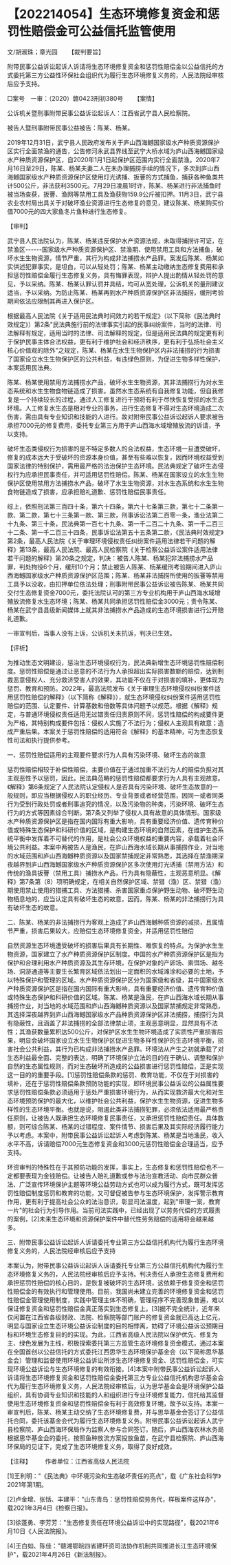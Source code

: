 # 【202214054】生态环境修复资金和惩罚性赔偿金可公益信托监管使用

文/胡淑珠；章光园 　　【裁判要旨】

附带民事公益诉讼起诉人诉请将生态环境修复资金和惩罚性赔偿金以公益信托的方式委托第三方公益性环保社会组织代为履行生态环境修复义务的，人民法院经审核后应予支持。

□案号　一审：（2020）赣0423刑初380号 　　【案情】

公诉机关暨刑事附带民事公益诉讼起诉人：江西省武宁县人民检察院。

被告人暨刑事附带民事公益被告：陈某、杨某。

2019年12月31日，武宁县人民政府发布关于庐山西海鳡国家级水产种质资源保护区实行全面禁渔的通告，公告修河永武县界线至武宁大桥水域为庐山西海鳡国家级水产种质资源保护区，自2020年1月1日起保护区范围内实行全面禁渔。2020年7月16日至29日，陈某、杨某夫妻二人在未办理捕捞手续的情况下，多次到庐山西海鳡国家级水产种质资源保护区使用灯光诱捕、扳罾的方式捕鱼，捕获各种鱼类共计500公斤，非法获利3500元。7月29日凌晨1时许，陈某、杨某进行非法捕鱼时被当场查获，扳罾、渔网等禁用工具及渔获物159.9公斤被扣押。11月3日，武宁县农业农村局出具关于对破坏渔业资源进行生态修复的意见，建议陈某、杨某购买价值7000元的四大家鱼冬片鱼种进行生态修复。

【审判】

武宁县人民法院认为，陈某、杨某违反保护水产资源法规，未取得捕捞许可证，在禁渔区------国家级水产种质资源保护区、禁渔期、使用禁用工具和方法捕鱼，破坏水生生物资源，情节严重，其行为构成非法捕捞水产品罪。案发后陈某、杨某如实供述犯罪事实，是坦白，可以从轻处罚；陈某、杨某主动缴纳生态修复费用和承担惩罚性赔偿金履行生态修复义务，具有悔罪表现，辩护人提出酌情从轻处罚的意见，予以采纳。陈某、杨某认罪认罚并具结，均可从宽处理，公诉机关的量刑建议适当，予以采纳。为防止陈某、杨某再到水产种质资源保护区非法捕捞，缓刑考验期间依法应限制其再进入保护区。

根据最高人民法院《关于适用民法典时间效力的若干规定》（以下简称《民法典时效规定》）第2条"民法典施行前的法律事实引起的民事纠纷案件，当时的法律、司法解释有规定，适用当时的法律、司法解释的规定，但是适用民法典的规定更有利于保护民事主体合法权益，更有利于维护社会和经济秩序，更有利于弘扬社会主义核心价值观的除外"之规定，陈某、杨某在水生生物保护区内非法捕捞的行为损害了国家设立水生生物保护区的公共利益，有违绿色原则，为促进生物多样性保护，本案适用民法典。

陈某、杨某使用禁用方法捕捞水产品，破坏水生生物资源，其非法捕捞行为对水生态系统和水生生物食物链造成了损害。虽然水生态系统有自我修复功能，但自我修复是一个持续较长的过程，通过人工修复进行干预将有利于尽快恢复受损的水生态环境。人工修复水生态是相对专业的事务，进行生态修复不得对生态环境造成二次伤害，需由具有专业知识和技能的人进行。故对附带民事公益诉讼起诉人要求被告承担7000元的修复费用，委托专业第三方用于庐山西海水域增殖放流的诉请，予以支持。

破坏生态类侵权行为损害的是不特定多数人的合法权益，生态环境一旦遭受破坏，修复的成本远大于受破坏的资源本身价值，甚至有些难以恢复，因而环境权益受到国家法律的特别保护，需用最严格的法治保护生态环境。民法典规定了破坏生态侵权行为应承担民事责任，并可适用惩罚性赔偿。陈某、杨某在国家设立的水生生物保护区使用禁用方法捕捞水产品，破坏了水生生物资源，对水生态系统和水生生物食物链造成了损害，应承担赔礼道歉、惩罚性赔偿民事责任。

综上，依照刑法第三百四十条，第六十四条，第六十七条第三款，第七十二条第一款、第二款，第七十三条第一款、第三款，刑事诉讼法第二百零一条，渔业法第二十九条、第三十条，民法典第一百七十九条、第一千二百二十九条、第一千二百三十二条、第一千二百三十四条，民事诉讼法第五十五条第二款，《民法典时效规定》第2条，最高人民法院《关于审理环境侵权责任纠纷案件适用法律若干问题的解释》第13条，最高人民法院、最高人民检察院《关于检察公益诉讼案件适用法律若干问题的解释》第20条之规定，判决：被告人陈某、杨某犯非法捕捞水产品罪，判处拘役6个月，缓刑10个月；禁止被告人陈某、杨某缓刑考验期间进入庐山西海鳡国家级水产种质资源保护区范围；陈某、杨某非法捕捞所使用的扳罾等禁用工具予以没收，由扣押单位依法处理；刑事附带民事公益诉讼被告陈某、杨某共同交付生态修复资金7000元，委托法院认可的第三方专业机构用于庐山西海水域增殖放流修复水生态环境；陈某、杨某共同承担惩罚性赔偿金3000元；责令陈某、杨某在武宁县县级新闻媒体上就其非法捕捞水产品造成的生态环境损害进行公开赔礼道歉。

一审宣判后，当事人没有上诉，公诉机关未抗诉，判决已生效。

【评析】

为推动生态文明建设，惩治生态环境侵权行为，民法典新增生态环境惩罚性赔偿制度。惩罚性赔偿是通过让恶意的不法行为人承担超出实际损害数额的赔偿，达到制裁恶意侵权人、充分救济受害人的效果，其功能不仅在于对损害的填补，更体现为惩罚、教育和预防。2022年，最高法院发布《关于审理生态环境侵权纠纷案件适用惩罚性赔偿的解释》（以下简称《解释》），就生态环境侵权纠纷案件适用惩罚性赔偿的范围、认定要件、计算基数和倍数等具体问题予以规范。根据《解释》规定，与普通环境侵权责任适用无过错责任归责原则不同，惩罚性赔偿的构成要件更为严格，其特别构成要件包括：侵权人实施了不法行为；侵权人主观具有故意；造成严重后果。本案关于惩罚性赔偿的适用符合《解释》的基本精神，可为生态恢复性司法和执行提供参考。

一、惩罚性赔偿适用的主观要件要求行为人具有污染环境、破坏生态的故意

惩罚性赔偿相较于补偿性赔偿，主要价值在于通过加重不法行为人的赔偿负担对其主观恶性予以惩罚，因此，民法典范畴的惩罚性赔偿都要求行为人具有主观故意。《解释》第6条规定了人民法院认定侵权人是否具有污染环境、破坏生态故意的一般规则，即应当根据侵权人的职业经历、专业背景或者经营范围，因同一或者同类行为受到行政处罚或者刑事追究的情况，以及污染物的种类，污染环境、破坏生态行为的方式等因素综合判断。第7条又列举了侵权人具有故意的具体情形。国家级水产种质资源保护区是指在国内国际有重大影响，具有重要经济价值、遗传育种价值或特殊生态保护和科研价值的区域，是构建生态环境的自然因素，在维护生态系统平衡中发挥着不可替代的作用，是社会公众环境权益的重要内容，承载着社会环境公共利益。本案中两被告人是渔民，在庐山西海水域长期从事捕捞作业，对当地的水域范围和庐山西海鳡种质资源以及国家禁捕规定非常熟悉，其选择在禁渔期深夜越界到庐山西海鳡国家级水产种质资源保护区多次使用灯光诱捕（禁用方法）和传统的渔具扳罾（禁用工具）捕捞水产品，行为具有隐蔽性，主观恶意明显。《解释》第7条第（8）项明确规定，在相关自然保护区域、禁猎（渔）区、禁猎（渔）期使用禁止使用的猎捕工具、方法猎捕、杀害国家重点保护野生动物、破坏野生动物栖息地的，应当认定具有破坏生态的故意，因而，陈某、杨某的非法捕捞行为具有破坏生态的故意。

二、陈某、杨某的非法捕捞行为客观上造成了庐山西海鳡种质资源的减损，且属情节严重，损害后果较大，应赔偿生态环境修复资金，并适用惩罚性赔偿

自然资源生态环境遭受破坏的损害后果具有长期性、难恢复的特点。为保护水生生物资源，国家建立了水产种质资源保护区制度。中国的水产种质资源保护区是指为保护和合理利用水产种质资源及其生存环境，在保护对象的产卵场、索饵场、越冬场、洞游通道等主要生长繁育区域依法划出一定面积的水域滩涂和必要的土地，予以特殊保护和管理的区域。水产种质资源保护区分为国家级和省级，其中国家级水产种质资源保护区是指在国内国际有重大影响，具有重要经济价值、遗传育种价值或特殊生态保护和科研价值的区域。陈某、杨某是渔民，在庐山西海水域长期从事捕捞作业，对当地的水域范围和庐山西海鳡种质资源以及国家禁捕规定非常熟悉，其选择深夜越界到庐山西海鳡国家级水产品种质资源保护区非法捕捞，捕捞行为具有隐蔽性，且涵盖了非法捕捞的全部法律禁止项，主观恶意明显，显然具有不法性；其渔获数量累积达500公斤，对保护区水生生物环境造成了实质性严重损害后果，明显会破坏国家设立水生生物保护区促进生物多样性保护的生态环境平衡，损害社会公共利益，其行为已构成非法捕捞水产品罪。环境法从产生之初就承载了对生态利益最全面、完整的表达，明确了环境保护立法的目的在于确认、调整和保护自然的生态属性规则，而对生态破坏所造成的公益损害进行惩罚性赔偿，正是实现这一目的的重要手段。\[1\]惩罚性赔偿条款的惩罚、教育功能，不仅在于对损害的填补，还在于惩罚性赔偿条款预防功能的实现，即环境民事公益诉讼的公益属性要求惩罚性赔偿条款必须适用于惩处严重损害环境行为，从而实现救济最大化和对生态环境预防保护的最大化，以维护社会公共利益，保护水生生物资源，促进生物多样性的生态环境平衡。也就是说，阻遏此类非法捕捞犯罪，必须依法适用最严格责任原则，让被告人既承担生态环境修复民事责任，又承担惩罚性赔偿责任。具体数额，则可综合陈某、杨某的过错程度、案件情节、损害后果及其实际经济履行能力予以考虑。本案中，附带民事公益诉讼起诉人考虑到陈某、杨某是当地渔民，收入水平不高，诉请赔偿7000元生态修复资金和3000元惩罚性赔偿金合理适当，应予支持。

环资审判的特殊性在于其预防功能的发挥，事实上，生态修复和惩罚性赔偿也不一定都要表现为金钱赔偿。让被告人赔礼道歉或参与法治宣教活动、向市民群众普法、广泛宣传环境保护主题等环境公益劳动方式也可以成为履行方式，既可发挥惩罚性赔偿制度惩罚和教育的功能，又可督促被告参与生态环境保护，发挥警示教育作用，更有利于提高社会公众的法治意识，彰显司法温度，起到"审理一案，教育一片"的社会行为引导作用。当前司法实践中，已经出现了以劳务代偿的方式履责的案例，\[2\]未来生态环境和资源保护案件中替代性劳务赔偿的适用将会越来越多。

三、附带民事公益诉讼起诉人诉请委托专业第三方公益信托机构代为履行生态环境修复义务的，人民法院经审核后应予支持

本案认为，附带民事公益诉讼起诉人诉请委托专业第三方公益信托机构代为履行生态环境修复义务的，人民法院经审核后应予支持。判决责任人承担生态修复费用和承担惩罚性赔偿的核心目的，是恢复被破坏的生态环境，这依赖于修复资金和惩罚性赔偿金的有效执行和管理使用。目前，我国尚未建立完善的环境修复资金和惩罚性赔偿金管理使用制度，实践中管理主体不明确，管理程序不完善现象普遍，难以保证修复资金和惩罚性赔偿金真正落实到生态修复上。\[3\]据不完全统计，近年来仅闲置在江西省各级财政、法院、检察院等部门账户的修复资金就已高达上亿元，明显与国家设立生态环境公益诉讼制度的目的相悖离，妨碍了环境公益诉讼预期目标和环境生态修复目的的实现。为此，江西省高级人民法院以保护优先、修复为主、绿色发展为主线，积极探索委托第三方监管生态环境修复资金模式，通过本案在全国首创以公益信托的方式委托江西思华生态环境保护基金会（以下简称思华基金会）管理和监督使用环境公益诉讼所涉生态环境修复资金、惩罚性赔偿金，可实现环境公益诉讼与生态环境修复的有效衔接。\[4\]本案中附带民事公益诉讼起诉人诉请将生态环境修复资金和惩罚性赔偿金委托第三方专业公益信托机构思华基金会代为履行生态环境修复义务，人民法院经审核后，认为思华基金会是环境保护公益组织，具有协调专业知识和技能的人和组织进行专业环境修复能力，信托给其监督使用生态环境修复资金和惩罚性赔偿金有利于高效修复环境，故予以支持。本案一审宣判后，陈某、杨某主动交纳了生态环境修复费，并与思华基金会签订了公益信托合同，委托该基金会代为履行生态环境修复义务。附带民事公益诉讼起诉人武宁县检察院、庐山西海环保局作为监察人参与合同签订。随后，庐山西海农林水务局根据思华基金会的委托，按照鱼种放流方案投放鱼苗，在武宁县检察院、庐山西海环保局的见证下，完成了生态环境修复义务，取得了良好成效。

【注释】 　　作者单位：江西省高级人民法院

\[1\]王利明："《民法典》中环境污染和生态破坏责任的亮点"，载《广东社会科学》2021年第1期。

\[2\]卢金增、张恬、丰建平："山东青岛：惩罚性赔偿劳务代，样板案件这样办"，载2021年3月4日《检察日报》。

\[3\]徐蓬勇、李芳芳："生态修复责任在环境公益诉讼中的实现路径"，载2021年6月10日《人民法院报》。

\[4\]王白如、陈佳："赣湘鄂皖四省建环资司法协作机制共同推进长江生态环境保护"，载2021年4月26日《新法制报》。